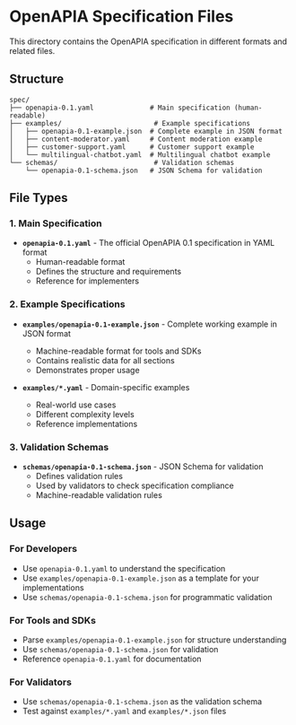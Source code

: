 # OpenAPIA Specification Files

This directory contains the OpenAPIA specification in different formats and related files.

## Structure

```
spec/
├── openapia-0.1.yaml              # Main specification (human-readable)
├── examples/                       # Example specifications
│   ├── openapia-0.1-example.json  # Complete example in JSON format
│   ├── content-moderator.yaml     # Content moderation example
│   ├── customer-support.yaml      # Customer support example
│   └── multilingual-chatbot.yaml  # Multilingual chatbot example
└── schemas/                        # Validation schemas
    └── openapia-0.1-schema.json   # JSON Schema for validation
```

## File Types

### 1. Main Specification
- **`openapia-0.1.yaml`** - The official OpenAPIA 0.1 specification in YAML format
  - Human-readable format
  - Defines the structure and requirements
  - Reference for implementers

### 2. Example Specifications
- **`examples/openapia-0.1-example.json`** - Complete working example in JSON format
  - Machine-readable format for tools and SDKs
  - Contains realistic data for all sections
  - Demonstrates proper usage

- **`examples/*.yaml`** - Domain-specific examples
  - Real-world use cases
  - Different complexity levels
  - Reference implementations

### 3. Validation Schemas
- **`schemas/openapia-0.1-schema.json`** - JSON Schema for validation
  - Defines validation rules
  - Used by validators to check specification compliance
  - Machine-readable validation rules

## Usage

### For Developers
- Use `openapia-0.1.yaml` to understand the specification
- Use `examples/openapia-0.1-example.json` as a template for your implementations
- Use `schemas/openapia-0.1-schema.json` for programmatic validation

### For Tools and SDKs
- Parse `examples/openapia-0.1-example.json` for structure understanding
- Use `schemas/openapia-0.1-schema.json` for validation
- Reference `openapia-0.1.yaml` for documentation

### For Validators
- Use `schemas/openapia-0.1-schema.json` as the validation schema
- Test against `examples/*.yaml` and `examples/*.json` files
